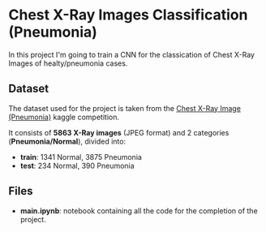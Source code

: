 # Chest X-Ray Images Classification (Pneumonia)

In this project I'm going to train a CNN for the classication of Chest X-Ray Images of healty/pneumonia cases.

## Dataset
The dataset used for the project is taken from the [Chest X-Ray Image (Pneumonia)](https://www.kaggle.com/paultimothymooney/chest-xray-pneumonia) kaggle competition.

It consists of **5863 X-Ray images** (JPEG format) and 2 categories (**Pneumonia/Normal**), divided into:
- **train**: 1341 Normal, 3875 Pneumonia
- **test**: 234 Normal, 390 Pneumonia

## Files
- **main.ipynb**: notebook containing all the code for the completion of the project.